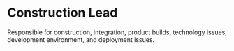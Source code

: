 # Construction Lead


Responsible for construction, integration, product builds, technology
issues, development environment, and deployment issues.

